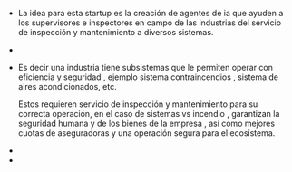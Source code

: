 - La idea para esta startup es la creación de agentes de ia que ayuden a los supervisores e inspectores en campo de las industrias del servicio de inspección y mantenimiento a diversos sistemas.
-
- Es decir una industria tiene subsistemas que le permiten operar con eficiencia y seguridad , ejemplo sistema contraincendios , sistema de aires acondicionados, etc. 
  
  Estos requieren servicio de inspección y mantenimiento para su correcta operación, en el caso de sistemas vs incendio , garantizan la seguridad humana y de los bienes de la empresa , así como mejores cuotas de aseguradoras y una operación segura para el ecosistema.
-
-